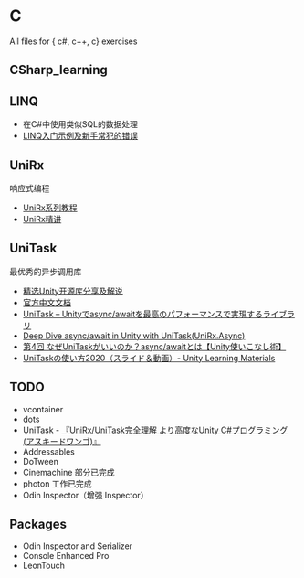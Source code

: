 # C
All files for { c#, c++, c} exercises

## CSharp_learning

## LINQ
+ 在C#中使用类似SQL的数据处理 
+ [LINQ入门示例及新手常犯的错误](https://www.bilibili.com/video/BV1vP411f7XF/?spm_id_from=333.880.my_history.page.click&vd_source=8cb2266d7357d5cd081874c68b08a2bd)

## UniRx
响应式编程
+ [UniRx系列教程](https://space.bilibili.com/527444290/channel/collectiondetail?sid=658557&spm_id_from=333.788.0.0)
+ [UniRx精讲](https://gitee.com/xiaoTNT/uni-rx-intensive-lecture/tree/master)

## UniTask
最优秀的异步调用库
+ [精选Unity开源库分享及解说](https://space.bilibili.com/69585/channel/collectiondetail?sid=548041)
+ [官方中文文档](https://github.com/Cysharp/UniTask/blob/master/README_CN.md)
+ [UniTask – Unityでasync/awaitを最高のパフォーマンスで実現するライブラリ](https://tech.cygames.co.jp/archives/3256/)
+ [Deep Dive async/await in Unity with UniTask(UniRx.Async)](https://www.youtube.com/watch?v=irbA4kmq4Wc)
+ [第4回 なぜUniTaskがいいのか？async/awaitとは【Unity使いこなし術】](https://www.youtube.com/watch?v=wCSmZSKG3ig)
+ [UniTaskの使い方2020（スライド＆動画）- Unity Learning Materials](https://learning.unity3d.jp/4615/)

## TODO 
+ vcontainer
+ dots
+ UniTask - [『UniRx/UniTask完全理解 より高度なUnity C#プログラミング (アスキードワンゴ)』](https://amzn.to/3dJJy4a)
+ Addressables
+ DoTween
+ Cinemachine 部分已完成
+ photon 工作已完成
+ Odin Inspector（增强 Inspector）

## Packages 
+ Odin Inspector and Serializer
+ Console Enhanced Pro
+ LeonTouch